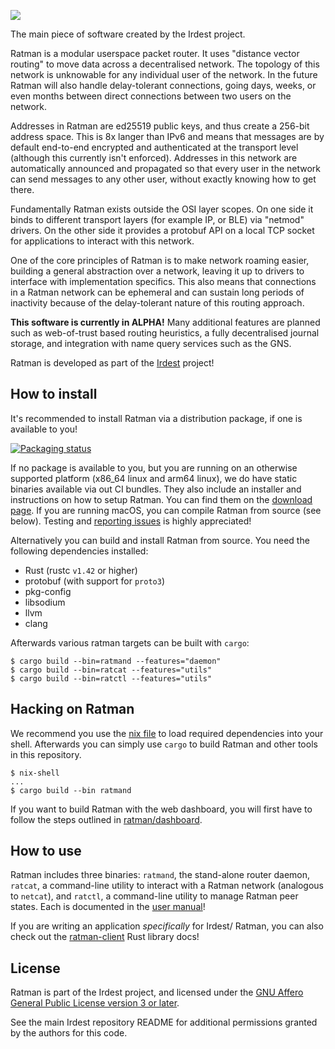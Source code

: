 ![](../docs/ratman-banner.png)

The main piece of software created by the Irdest project.

Ratman is a modular userspace packet router.  It uses "distance vector
routing" to move data across a decentralised network.  The topology of
this network is unknowable for any individual user of the network.  In
the future Ratman will also handle delay-tolerant connections, going
days, weeks, or even months between direct connections between two
users on the network.

Addresses in Ratman are ed25519 public keys, and thus create a 256-bit
address space.  This is 8x langer than IPv6 and means that messages
are by default end-to-end encrypted and authenticated at the transport
level (although this currently isn't enforced).  Addresses in this
network are automatically announced and propagated so that every user
in the network can send messages to any other user, without exactly
knowing how to get there.

Fundamentally Ratman exists outside the OSI layer scopes.  On one side
it binds to different transport layers (for example IP, or BLE) via
"netmod" drivers.  On the other side it provides a protobuf API on a
local TCP socket for applications to interact with this network.

One of the core principles of Ratman is to make network roaming
easier, building a general abstraction over a network, leaving it up
to drivers to interface with implementation specifics.  This also
means that connections in a Ratman network can be ephemeral and can
sustain long periods of inactivity because of the delay-tolerant
nature of this routing approach.

**This software is currently in ALPHA!**  Many additional features are
planned such as web-of-trust based routing heuristics, a fully
decentralised journal storage, and integration with name query
services such as the GNS.

Ratman is developed as part of the [Irdest](https://irde.st) project!


## How to install

It's recommended to install Ratman via a distribution package, if one
is available to you!

[![Packaging status](https://repology.org/badge/vertical-allrepos/ratman.svg)](https://repology.org/project/ratman/versions)

If no package is available to you, but you are running on an otherwise
supported platform (x86_64 linux and arm64 linux), we do have static
binaries available via out CI bundles.  They also include an installer
and instructions on how to setup Ratman.  You can find them on the
[download page](https://irde.st/downloads).  If you are running macOS,
you can compile Ratman from source (see below).  Testing and
[reporting issues]() is highly appreciated!

Alternatively you can build and install Ratman from source.  You need
the following dependencies installed:

 - Rust (rustc `v1.42` or higher)
 - protobuf (with support for `proto3`)
 - pkg-config
 - libsodium
 - llvm
 - clang


Afterwards various ratman targets can be built with `cargo`:

```
$ cargo build --bin=ratmand --features="daemon"
$ cargo build --bin=ratcat --features="utils"
$ cargo build --bin=ratctl --features="utils"
```


## Hacking on Ratman

We recommend you use the [nix file](../shell.nix) to load required
dependencies into your shell.  Afterwards you can simply use `cargo`
to build Ratman and other tools in this repository.

```console
$ nix-shell
...
$ cargo build --bin ratmand
```

If you want to build Ratman with the web dashboard, you will first
have to follow the steps outlined in
[ratman/dashboard](./dashboard/README.md).


## How to use

Ratman includes three binaries: `ratmand`, the stand-alone router
daemon, `ratcat`, a command-line utility to interact with a Ratman
network (analogous to `netcat`), and `ratctl`, a command-line utility
to manage Ratman peer states.  Each is documented in the [user
manual]!

If you are writing an application _specifically_ for Irdest/ Ratman,
you can also check out the [ratman-client] Rust library docs!

[ratman-client]: https://docs.rs/ratman-client
[user manual]: docs.irde.st/user/

## License

Ratman is part of the Irdest project, and licensed under the [GNU
Affero General Public License version 3 or
later](../licenses/agpl-3.0.md).

See the main Irdest repository README for additional permissions
granted by the authors for this code.
